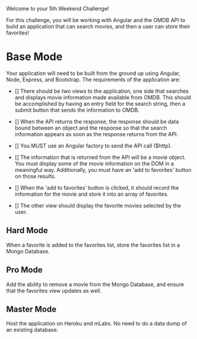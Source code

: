 Welcome to your 5th Weekend Challenge!

For this challenge, you will be working with Angular and the OMDB API to build an application that can search movies, and then a user can store their favorites!

# Base Mode
Your application will need to be built from the ground up using Angular, Node, Express, and Bootstrap. The requirements of the application are:

  - [] There should be two views to the application, one side that searches and displays movie information made available from OMDB. This should be accomplished by having an entry field for the search string, then a submit button that sends the information to OMDB.

  - [] When the API returns the response, the response should be data bound between an object and the response so that the search information appears as soon as the response returns from the API.

  - [] You MUST use an Angular factory to send the API call ($http).

  - [] The information that is returned from the API will be a movie object. You must display some of the movie information on the DOM in a meaningful way. Additionally, you must have an 'add to favorites' button on those results.

 - [] When the 'add to favorites' button is clicked, it should record the information for the movie and store it into an array of favorites.

 - [] The other view should display the favorite movies selected by the user.

## Hard Mode
When a favorite is added to the favorites list, store the favorites list in a Mongo Database.

## Pro Mode
Add the ability to remove a movie from the Mongo Database, and ensure that the favorites view updates as well.

## Master Mode
Host the application on Heroku and mLabs. No need to do a data dump of an existing database.
